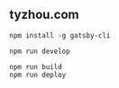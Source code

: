 <h2>
tyzhou.com
</h2>

<ins>
</ins>

```
npm install -g gatsby-cli

npm run develop

npm run build
npm run deploy
```
